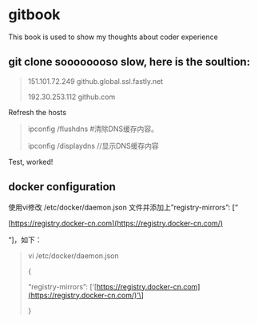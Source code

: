 # gitbook

This book is used to show my thoughts about coder experience

## **git clone soooooooso slow, here is the soultion:**

> 151.101.72.249 github.global.ssl.fastly.net
>
> 192.30.253.112 github.com

Refresh the hosts

> ipconfig /flushdns     \#清除DNS缓存内容。
>
> ipconfig /displaydns    //显示DNS缓存内容

Test,  worked!



## docker configuration

使用vi修改 /etc/docker/daemon.json 文件并添加上”registry-mirrors”: \[“

[https://registry.docker-cn.com](https://registry.docker-cn.com/)

“\]，如下：

> vi /etc/docker/daemon.json
>
> {
>
> “registry-mirrors”: \[‘[https://registry.docker-cn.com](https://registry.docker-cn.com/)’\]
>
> }





